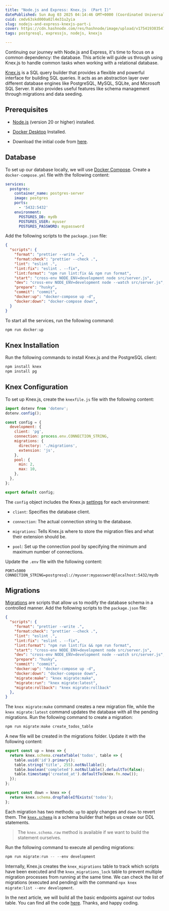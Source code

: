 ```yaml
---
title: "Node.js and Express: Knex.js  (Part I)"
datePublished: Sun Aug 03 2025 04:14:46 GMT+0000 (Coordinated Universal Time)
cuid: cmdv63skd000a02l4e31u2yia
slug: nodejs-and-express-knexjs-part-i
cover: https://cdn.hashnode.com/res/hashnode/image/upload/v1754193035470/d4ddb36f-1dc0-47ba-a2b2-6f7a2a0a93c2.png
tags: postgresql, expressjs, nodejs, knexjs

---
```


Continuing our journey with Node.js and Express, it's time to focus on a common dependency: the database. This article will guide us through using Knex.js to handle common tasks when working with a relational database.

[Knex.js](https://knexjs.org/) is a SQL query builder that provides a flexible and powerful interface for building SQL queries. It acts as an abstraction layer over different database engines like PostgreSQL, MySQL, SQLite, and Microsoft SQL Server. It also provides useful features like schema management through migrations and data seeding.

## **Prerequisites**

* [Node.js](https://nodejs.org/es/download) (version 20 or higher) installed.
    
* [Docker Desktop](https://docs.docker.com/desktop/install/windows-install/) Installed.
    
* Download the initial code from [here](https://github.com/raulnq/nodejs-express/tree/environment).
    

## Database

To set up our database locally, we will use [Docker Compose](https://docs.docker.com/compose/). Create a `docker-compose.yml` file with the following content:

```yaml
services:
  postgres:
    container_name: postgres-server
    image: postgres
    ports:
      - '5432:5432'
    environment:
      POSTGRES_DB: mydb
      POSTGRES_USER: myuser
      POSTGRES_PASSWORD: mypassword
```

Add the following scripts to the `package.json` file:

```json
{
  "scripts": {
    "format": "prettier --write .",
    "format:check": "prettier --check .",
    "lint": "eslint .",
    "lint:fix": "eslint . --fix",
    "lint:format": "npm run lint:fix && npm run format",
    "start": "cross-env NODE_ENV=development node src/server.js",
    "dev": "cross-env NODE_ENV=development node --watch src/server.js",
    "prepare": "husky",
    "commit": "commit",
    "docker:up": "docker-compose up -d",
    "docker:down": "docker-compose down",
  }
}
```

To start all the services, run the following command:

```powershell
npm run docker:up
```

## Knex Installation

Run the following commands to install Knex.js and the PostgreSQL client:

```powershell
npm install knex
npm install pg
```

## Knex Configuration

To set up Knex.js, create the `knexfile.js` file with the following content:

```javascript
import dotenv from 'dotenv';
dotenv.config();

const config = {
  development: {
    client: 'pg',
    connection: process.env.CONNECTION_STRING,
    migrations: {
      directory: './migrations',
      extension: 'js',
    },
    pool: {
      min: 2,
      max: 10,
    },
  },
};

export default config;
```

The `config` object includes the Knex.js [settings](https://knexjs.org/guide/#configuration-options) for each environment:

* `client`: Specifies the database client.
    
* `connection`: The actual connection string to the database.
    
* `migrations`: Tells Knex.js where to store the migration files and what their extension should be.
    
* `pool`: Set up the connection pool by specifying the minimum and maximum number of connections.
    

Update the `.env` file with the following content:

```plaintext
PORT=5000
CONNECTION_STRING=postgresql://myuser:mypassword@localhost:5432/mydb
```

## Migrations

[Migrations](https://knexjs.org/guide/migrations.html) are scripts that allow us to modify the database schema in a controlled manner. Add the following scripts to the `package.json` file:

```json
{
  "scripts": {
    "format": "prettier --write .",
    "format:check": "prettier --check .",
    "lint": "eslint .",
    "lint:fix": "eslint . --fix",
    "lint:format": "npm run lint:fix && npm run format",
    "start": "cross-env NODE_ENV=development node src/server.js",
    "dev": "cross-env NODE_ENV=development node --watch src/server.js",
    "prepare": "husky",
    "commit": "commit",
    "docker:up": "docker-compose up -d",
    "docker:down": "docker-compose down",
    "migrate:make": "knex migrate:make",
    "migrate:run": "knex migrate:latest",
    "migrate:rollback": "knex migrate:rollback"
  },
}
```

The `knex migrate:make` command creates a new migration file, while the `knex migrate:latest` command updates the database with all the pending migrations. Run the following command to create a migration:

```powershell
npm run migrate:make create_todos_table
```

A new file will be created in the migrations folder. Update it with the following content:

```javascript
export const up = knex => {
  return knex.schema.createTable('todos', table => {
    table.uuid('id').primary();
    table.string('title', 255).notNullable();
    table.boolean('completed').notNullable().defaultTo(false);
    table.timestamp('created_at').defaultTo(knex.fn.now());
  });
};

export const down = knex => {
  return knex.schema.dropTableIfExists('todos');
};
```

Each migration has two methods: `up` to apply changes and `down` to revert them. The [`knex.schema`](https://knexjs.org/guide/schema-builder.html) is a schema builder that helps us create our DDL statements.

> The `knex.schema.raw` method is available if we want to build the statement ourselves.

Run the following command to execute all pending migrations:

```powershell
npm run migrate:run -- --env development
```

Internally, Knex.js creates the `knex_migrations` table to track which scripts have been executed and the `knex_migrations_lock` table to prevent multiple migration processes from running at the same time. We can check the list of migrations (executed and pending) with the command `npx knex migrate:list --env development`.

In the next article, we will build all the basic endpoints against our todos table. You can find all the code [here](https://github.com/raulnq/nodejs-express/tree/database). Thanks, and happy coding.